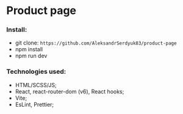 #   Product page

### Install:
* git clone: ```https://github.com/AleksandrSerdyuk83/product-page```
* npm install
* npm run dev

### Technologies used:
* HTML/SCSS/JS;
* React, react-router-dom (v6), React hooks;
* Vite;
* EsLint, Prettier;
